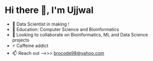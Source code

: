 # Hi there 👋, I'm Ujjwal
- 👀 Data Scientist in making !
- 🌱 Education: Computer Science and Bioinformatics  
- 💞️ Looking to collaborate on Bioinformatics, ML and Data Science projects
- ⚡ Caffeine addict
- 📫 Reach out -->>> brocode98@yahoo.com
